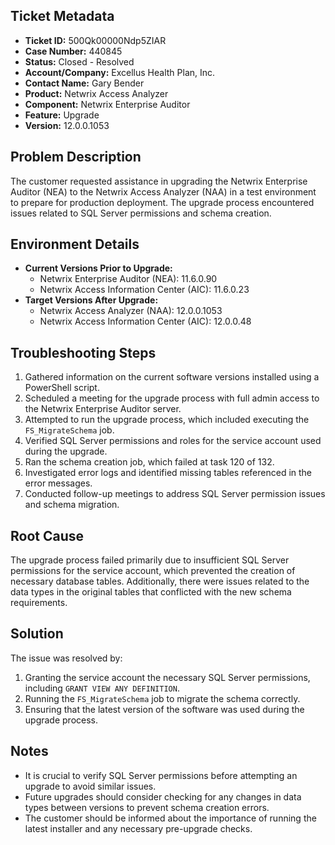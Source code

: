 ## Ticket Metadata
- **Ticket ID:** 500Qk00000Ndp5ZIAR
- **Case Number:** 440845
- **Status:** Closed - Resolved
- **Account/Company:** Excellus Health Plan, Inc.
- **Contact Name:** Gary Bender
- **Product:** Netwrix Access Analyzer
- **Component:** Netwrix Enterprise Auditor
- **Feature:** Upgrade
- **Version:** 12.0.0.1053

## Problem Description
The customer requested assistance in upgrading the Netwrix Enterprise Auditor (NEA) to the Netwrix Access Analyzer (NAA) in a test environment to prepare for production deployment. The upgrade process encountered issues related to SQL Server permissions and schema creation.

## Environment Details
- **Current Versions Prior to Upgrade:**
  - Netwrix Enterprise Auditor (NEA): 11.6.0.90
  - Netwrix Access Information Center (AIC): 11.6.0.23
- **Target Versions After Upgrade:**
  - Netwrix Access Analyzer (NAA): 12.0.0.1053
  - Netwrix Access Information Center (AIC): 12.0.0.48

## Troubleshooting Steps
1. Gathered information on the current software versions installed using a PowerShell script.
2. Scheduled a meeting for the upgrade process with full admin access to the Netwrix Enterprise Auditor server.
3. Attempted to run the upgrade process, which included executing the `FS_MigrateSchema` job.
4. Verified SQL Server permissions and roles for the service account used during the upgrade.
5. Ran the schema creation job, which failed at task 120 of 132.
6. Investigated error logs and identified missing tables referenced in the error messages.
7. Conducted follow-up meetings to address SQL Server permission issues and schema migration.

## Root Cause
The upgrade process failed primarily due to insufficient SQL Server permissions for the service account, which prevented the creation of necessary database tables. Additionally, there were issues related to the data types in the original tables that conflicted with the new schema requirements.

## Solution
The issue was resolved by:
1. Granting the service account the necessary SQL Server permissions, including `GRANT VIEW ANY DEFINITION`.
2. Running the `FS_MigrateSchema` job to migrate the schema correctly.
3. Ensuring that the latest version of the software was used during the upgrade process.

## Notes
- It is crucial to verify SQL Server permissions before attempting an upgrade to avoid similar issues.
- Future upgrades should consider checking for any changes in data types between versions to prevent schema creation errors.
- The customer should be informed about the importance of running the latest installer and any necessary pre-upgrade checks.